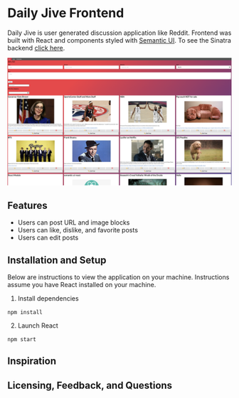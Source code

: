 # Daily Jive Frontend
Daily Jive is user generated discussion application like Reddit. Frontend was built with React and components styled with [Semantic UI]( https://react.semantic-ui.com/). To see the Sinatra backend [click here]( https://github.com/phsueh/daily-jive-backend). 

![landing-page](daily-jive/public/land-page.png)

## Features
* Users can post URL and image blocks
* Users can like, dislike, and favorite posts
* Users can edit posts

## Installation and Setup

Below are instructions to view the application on your machine. Instructions assume you have React installed on your machine. 

1. Install dependencies 
```
npm install
```
2. Launch React
```
npm start
```
## Inspiration 
## Licensing, Feedback, and Questions 